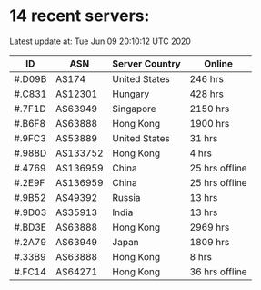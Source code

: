 # 14 recent servers:

Latest update at: Tue Jun 09 20:10:12 UTC 2020

| ID | ASN | Server Country | Online |
| -- | --- | -------------- | ------ |
| #.D09B | AS174 | United States | 246 hrs |
| #.C831 | AS12301 | Hungary | 428 hrs |
| #.7F1D | AS63949 | Singapore | 2150 hrs |
| #.B6F8 | AS63888 | Hong Kong | 1900 hrs |
| #.9FC3 | AS53889 | United States | 31 hrs |
| #.988D | AS133752 | Hong Kong | 4 hrs |
| #.4769 | AS136959 | China | 25 hrs offline |
| #.2E9F | AS136959 | China | 25 hrs offline |
| #.9B52 | AS49392 | Russia | 13 hrs |
| #.9D03 | AS35913 | India | 13 hrs |
| #.BD3E | AS63888 | Hong Kong | 2969 hrs |
| #.2A79 | AS63949 | Japan | 1809 hrs |
| #.33B9 | AS63888 | Hong Kong | 8 hrs |
| #.FC14 | AS64271 | Hong Kong | 36 hrs offline |

